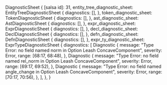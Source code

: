 DiagnosticSheet {
    [salsa id]: 31,
    entity_tree_diagnostic_sheet: EntityTreeDiagnosticSheet {
        diagnostics: [],
    },
    token_diagnostic_sheet: TokenDiagnosticSheet {
        diagnostics: [],
    },
    ast_diagnostic_sheet: AstDiagnosticSheet {
        diagnostics: [],
    },
    expr_diagnostic_sheet: ExprDiagnosticSheet {
        diagnostics: [],
    },
    decl_diagnostic_sheet: DeclDiagnosticSheet {
        diagnostics: [],
    },
    defn_diagnostic_sheet: DefnDiagnosticSheet {
        diagnostics: [],
    },
    expr_ty_diagnostic_sheet: ExprTypeDiagnosticSheet {
        diagnostics: [
            Diagnostic {
                message: "Type Error: no field named norm in Option Leash ConcaveComponent",
                severity: Error,
                range: [68:17, 68:48),
            },
            Diagnostic {
                message: "Type Error: no field named rel_norm in Option Leash ConcaveComponent",
                severity: Error,
                range: [69:17, 69:52),
            },
            Diagnostic {
                message: "Type Error: no field named angle_change in Option Leash ConcaveComponent",
                severity: Error,
                range: [70:17, 70:56),
            },
        ],
    },
}